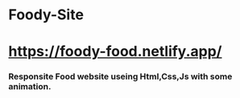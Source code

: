 # Foody-Site

<h1><a href="https://foody-food.netlify.app/">https://foody-food.netlify.app/</a></h1>

<h3>Responsite Food website useing Html,Css,Js with some animation.</h3>

